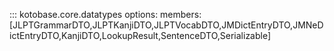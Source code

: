::: kotobase.core.datatypes
    options:
        members: [JLPTGrammarDTO,JLPTKanjiDTO,JLPTVocabDTO,JMDictEntryDTO,JMNeDictEntryDTO,KanjiDTO,LookupResult,SentenceDTO,Serializable]
